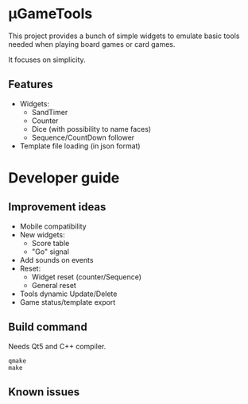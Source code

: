 # µGameTools

This project provides a bunch of simple widgets to emulate basic tools needed when playing board games or card games.

It focuses on simplicity.

## Features

- Widgets:
  - SandTimer
  - Counter
  - Dice (with possibility to name faces)
  - Sequence/CountDown follower
- Template file loading (in json format)


# Developer guide

## Improvement ideas

- Mobile compatibility
- New widgets:
   - Score table
   - "Go" signal
- Add sounds on events
- Reset:
   - Widget reset (counter/Sequence)
   - General reset
- Tools dynamic Update/Delete
- Game status/template export

## Build command

Needs Qt5 and C++ compiler.

```
qmake
make
```

## Known issues


